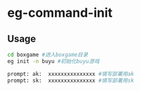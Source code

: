 # eg-command-init

## Usage

```bash
cd boxgame #进入boxgame目录
eg init -n buyu #初始化buyu游戏

prompt: ak:  xxxxxxxxxxxxxxx #填写部署用ak
prompt: sk:  xxxxxxxxxxxxxxx #填写部署用sk
```